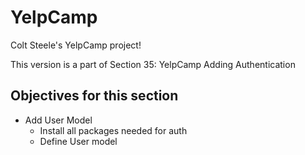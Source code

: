 # YelpCamp
Colt Steele's YelpCamp project!

This version is a part of Section 35: YelpCamp Adding Authentication

## Objectives for this section
- Add User Model
    - Install all packages needed for auth
    - Define User model